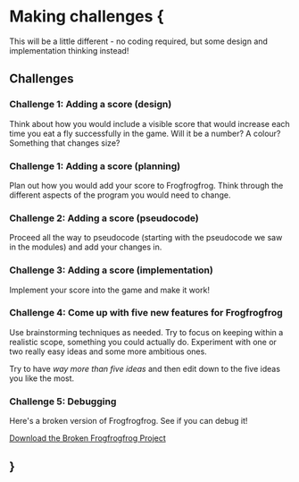 # Making challenges {
  
This will be a little different - no coding required, but some design and implementation thinking instead!
    
## Challenges

### Challenge 1: Adding a score (design)

Think about how you would include a visible score that would increase each time you eat a fly successfully in the game. Will it be a number? A colour? Something that changes size?

### Challenge 1: Adding a score (planning)

Plan out how you would add your score to Frogfrogfrog. Think through the different aspects of the program you would need to change.

### Challenge 2: Adding a score (pseudocode)

Proceed all the way to pseudocode (starting with the pseudocode we saw in the modules) and add your changes in.

### Challenge 3: Adding a score (implementation)

Implement your score into the game and make it work!

### Challenge 4: Come up with five new features for Frogfrogfrog

Use brainstorming techniques as needed. Try to focus on keeping within a realistic scope, something you could actually do. Experiment with one or two really easy ideas and some more ambitious ones.

Try to have *way more than five ideas* and then edit down to the five ideas you like the most.

### Challenge 5: Debugging

Here's a broken version of Frogfrogfrog. See if you can debug it!

[Download the Broken Frogfrogfrog Project](./broken-frogfrogfrog.zip)
    
## }